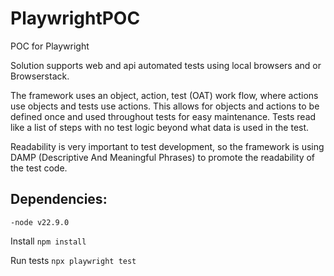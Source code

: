 # PlaywrightPOC

POC for Playwright

Solution supports web and api automated tests using local browsers and or Browserstack.

The framework uses an object, action, test (OAT) work flow, where actions use objects and tests use actions. This allows
for objects and actions to be defined once and used throughout tests for easy maintenance. Tests read like a list of
steps with no test logic beyond what data is used in the test.

Readability is very important to test development, so the framework is using DAMP (Descriptive And Meaningful Phrases)
to promote the readability of the test code.

## Dependencies:

    -node v22.9.0

Install
``npm install``

Run tests
``npx playwright test``

